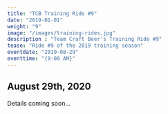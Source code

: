 ```yaml
---
title: "TCB Training Ride #9"
date: "2019-01-01"
weight: "9"
image: "/images/training-rides.jpg"
description : "Team Craft Beer's Training Ride #9"
tease: "Ride #9 of the 2019 training season" 
eventdate: "2019-08-29"
eventtime: "{9:00 AM}"
---
```


## August 29th, 2020

Details coming soon...